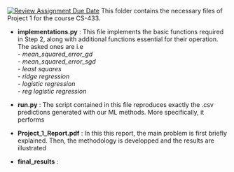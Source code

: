 [![Review Assignment Due Date](https://classroom.github.com/assets/deadline-readme-button-22041afd0340ce965d47ae6ef1cefeee28c7c493a6346c4f15d667ab976d596c.svg)](https://classroom.github.com/a/MqChnODK)
This folder contains the necessary files of Project 1 for the course CS-433.
- **implementations.py** : This file implements the basic functions required in Step 2, along with additional functions essential for their operation. The asked ones are i.e<br>
                        - *mean_squared_error_gd*<br>
                        - *mean_squared_error_sgd*<br>
                        - *least squares*<br>
                        - *ridge regression*<br>
                        - *logistic regression*<br>
                        - *reg logistic regression*

- **run.py** : The script contained in this file reproduces exactly the .csv predictions generated with our ML methods. More specifically, it performs
- **Project_1_Report.pdf** : In this this report, the main problem is first briefly explained. Then, the methodology is developped and the results are illustrated
- **final_results** :

